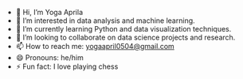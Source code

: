 - 👋 Hi, I’m Yoga Aprila
- 👀 I’m interested in data analysis and machine learning.
- 🌱 I’m currently learning Python and data visualization techniques.
- 💞️ I’m looking to collaborate on data science projects and research.
- 📫 How to reach me: yogaapril0504@gmail.com
- 😄 Pronouns: he/him
- ⚡ Fun fact: I love playing chess
